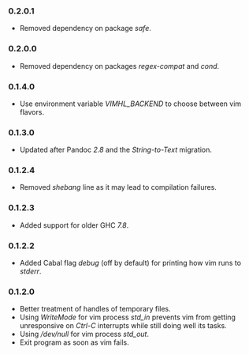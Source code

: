 ### 0.2.0.1

- Removed dependency on package *safe*.

### 0.2.0.0

- Removed dependency on packages *regex-compat* and *cond*.

### 0.1.4.0

- Use environment variable *VIMHL_BACKEND* to choose between vim flavors.

### 0.1.3.0

- Updated after Pandoc *2.8* and the *String-to-Text* migration.

### 0.1.2.4

- Removed *shebang* line as it may lead to compilation failures.

### 0.1.2.3

- Added support for older GHC *7.8*.

### 0.1.2.2

- Added Cabal flag *debug* (off by default) for printing how vim runs to
  *stderr*.

### 0.1.2.0

- Better treatment of handles of temporary files.
- Using *WriteMode* for vim process *std_in* prevents vim from getting
  unresponsive on *Ctrl-C* interrupts while still doing well its tasks.
- Using */dev/null* for vim process *std_out*.
- Exit program as soon as vim fails.

